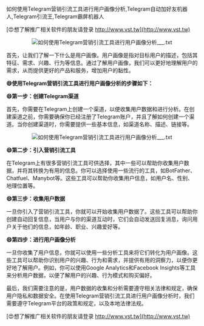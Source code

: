 如何使用Telegram营销引流工具进行用户画像分析,Telegram自动加好友机器人,Telegram引流王,Telegram霸屏机器人

[😍想了解推广相关软件的朋友请登录 http://www.vst.tw](http://www.vst.tw)

 <center><img src="https://vst.tw/MP4/tuiguang/png/6.png" alt="如何使用Telegram营销引流工具进行用户画像分析___.txt"></center>

首先，让我们了解一下什么是用户画像。用户画像是指对目标用户的描述，包括其特征、需求、兴趣、行为等信息。通过了解用户画像，我们可以更好地理解用户的需求，从而提供更好的产品和服务，增加用户的黏性。

**😄使用Telegram营销引流工具进行用户画像分析的步骤如下：**

**😄第一步：创建Telegram渠道**

首先，你需要在Telegram上创建一个渠道，以便收集用户数据和进行分析。在创建渠道之前，你需要确保你已经注册了Telegram账户，并且了解如何创建一个渠道。当你创建渠道时，你需要提供一些基本信息，如渠道名称、描述、链接等。

 <center><img src="https://vst.tw/MP4/tuiguang/png/7.png" alt="如何使用Telegram营销引流工具进行用户画像分析___.txt"></center>

**😄第二步：引入营销引流工具**

在Telegram上有很多营销引流工具可供选择，其中一些可以帮助你收集用户数据，并将其转换为有用的信息。你可以选择使用一些流行的工具，如BotFather、Chatfuel、Manybot等。这些工具可以帮助你收集用户信息，如用户名、性别、地理位置等。

**😄第三步：收集用户数据**

一旦你引入了营销引流工具，你就可以开始收集用户数据了。这些工具可以帮助你创建自动回复信息，当用户与你的渠道互动时，它们会自动发送回复消息，询问用户关于他们的信息，如年龄、职业、兴趣爱好等。

**😄第四步：进行用户画像分析**

一旦你收集了用户信息，你就可以使用一些分析工具来将它们转化为用户画像。这些工具可以帮助你识别用户的兴趣、行为和需求，并提供有用的洞察力，以便你更好地了解用户。例如，你可以使用Google Analytics和Facebook Insights等工具来分析用户数据，以便了解用户的兴趣、行为模式和购买偏好。

最后，我们需要注意的是，用户数据的收集和分析需要遵守相关法律和规定，确保用户隐私和数据安全。在使用Telegram营销引流工具进行用户画像分析时，我们需要遵守Telegram平台的政策和规定，以及本地法律法规。

[😍想了解推广相关软件的朋友请登录 http://www.vst.tw](http://www.vst.tw)



